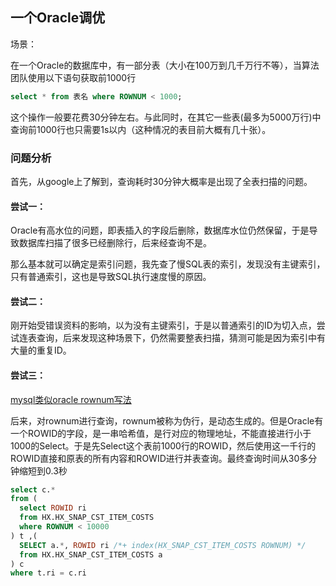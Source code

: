 ## 一个Oracle调优

场景：

在一个Oracle的数据库中，有一部分表（大小在100万到几千万行不等），当算法团队使用以下语句获取前1000行

```sql
select * from 表名 where ROWNUM < 1000;
```

这个操作一般要花费30分钟左右。与此同时，在其它一些表(最多为5000万行)中查询前1000行也只需要1s以内（这种情况的表目前大概有几十张）。

### 问题分析

首先，从google上了解到，查询耗时30分钟大概率是出现了全表扫描的问题。

#### 尝试一：

Oracle有高水位的问题，即表插入的字段后删除，数据库水位仍然保留，于是导致数据库扫描了很多已经删除行，后来经查询不是。

那么基本就可以确定是索引问题，我先查了慢SQL表的索引，发现没有主键索引，只有普通索引，这也是导致SQL执行速度慢的原因。

#### 尝试二：

刚开始受错误资料的影响，以为没有主键索引，于是以普通索引的ID为切入点，尝试连表查询，后来发现这种场景下，仍然需要整表扫描，猜测可能是因为索引中有大量的重复ID。

#### 尝试三：

[mysql类似oracle rownum写法](https://www.cnblogs.com/mzq123/p/11470607.html) 

后来，对rownum进行查询，rownum被称为伪行，是动态生成的。但是Oracle有一个ROWID的字段，是一串哈希值，是行对应的物理地址，不能直接进行小于1000的Select。于是先Select这个表前1000行的ROWID，然后使用这一千行的ROWID直接和原表的所有内容和ROWID进行并表查询。最终查询时间从30多分钟缩短到0.3秒

```sql
select c.*
from (
  select ROWID ri
  from HX.HX_SNAP_CST_ITEM_COSTS 
  where ROWNUM < 10000
) t ,(
  SELECT a.*, ROWID ri /*+ index(HX_SNAP_CST_ITEM_COSTS ROWNUM) */
  from HX.HX_SNAP_CST_ITEM_COSTS a
) c
where t.ri = c.ri
```

